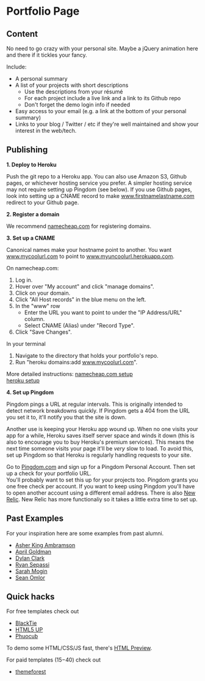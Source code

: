 # Portfolio Page

## Content

No need to go crazy with your personal site. Maybe a jQuery animation here and there if it tickles your fancy.

 Include:
* A personal summary
* A list of your projects with short descriptions
    * Use the descriptions from your résumé
    * For each project include a live link and a link to its Github repo
    * Don't forget the demo login info if needed
* Easy access to your email (e.g. a link at the bottom of your personal summary)
* Links to your blog / Twitter / etc if they're well maintained and show your interest in the web/tech.

## Publishing

**1. Deploy to Heroku**

Push the git repo to a Heroku app. You can also use Amazon S3, Github pages, or whichever hosting service you prefer. A simpler hosting service may not require setting up Pingdom (see below). If you use Github pages, look into setting up a CNAME record to make www.firstnamelastname.com redirect to your Github page.


**2. Register a domain**

We recommend [namecheap.com][namecheap] for registering domains.    

[namecheap]: http://www.namecheap.com/


**3. Set up a CNAME**

Canonical names make your hostname point to another. You want www.mycoolurl.com to point to www.myuncoolurl.herokuapp.com.


 On namecheap.com:    
1. Log in.
2. Hover over "My account" and click "manage domains".
3. Click on your domain.
4. Click "All Host records" in the blue menu on the left.
5. In the "www" row
    * Enter the URL you want to point to under the "IP Address/URL" column.    
    * Select CNAME (Alias) under "Record Type".    
6. Click "Save Changes".

 In your terminal    
1. Navigate to the directory that holds your portfolio's repo.
2. Run "heroku domains:add www.mycoolurl.com".

More detailed instructions:
[namecheap.com setup][namecheap-tutorial]    
[heroku setup][heroku-tutorial]    

[heroku-tutorial]: https://devcenter.heroku.com/articles/custom-domains
[namecheap-tutorial]: http://www.namecheap.com/support/knowledgebase/article.aspx/1031/2/


**4. Set up Pingdom**

Pingdom pings a URL at regular intervals. This is originally intended to detect network breakdowns quickly. If Pingdom gets a 404 from the URL you set it to, it'll notify you that the site is down.    

Another use is keeping your Heroku app wound up. When no one visits your app for a while, Heroku saves itself server space and winds it down (this is also to encourage you to buy Heroku's premium services). This means the next time someone visits your page it'll be *very* slow to load. To avoid this, set up Pingdom so that Heroku is regularly handling requests to your site.

Go to [Pingdom.com][pingdom] and sign up for a Pingdom Personal Account. Then set up a check for your portfolio URL.    
You'll probably want to set this up for your projects too. Pingdom grants you one free check per account. If you want to keep using Pingdom you'll have to open another account using a different email address. There is also [New Relic][new-relic]. New Relic has more functionaliy so it takes a little extra time to set up.

[pingdom]: https://www.pingdom.com/signup/
[new-relic]: http://newrelic.com/

## Past Examples

For your inspiration here are some examples from past alumni.

* [Asher King Ambramson][asher]
* [April Goldman][april]
* [Dylan Clark][dylan]
* [Ryan Sepassi][ryan]
* [Sarah Mogin][sarah]
* [Sean Omlor][sean]

[asher]: http://asherkingabramson.com/
[april]: http://aprilgoldman.com/
[dylan]: http://www.dylnclrk.io/
[ryan]: http://www.ryansepassi.com/
[sarah]: http://www.sarahmogin.com/
[sean]: http://seanomlor.com/

## Quick hacks

For free templates check out
* [BlackTie][blacktie]
* [HTML5 UP][html5-up]
* [Phuocub][phuocub]

[blacktie]: http://www.blacktie.co/
[html5-up]: http://html5up.net/
[phuocub]: http://phuocub.com/2013/09/free-html5-css3-templates-free-download/

To demo some HTML/CSS/JS fast, there's [HTML Preview][html-preview].

[html-preview]: http://htmlpreview.github.io/

For paid templates ($15-$40) check out
* [themeforest][themeforest]

[themeforest]: http://themeforest.net/search?utf8=%E2%9C%93&term=personal

